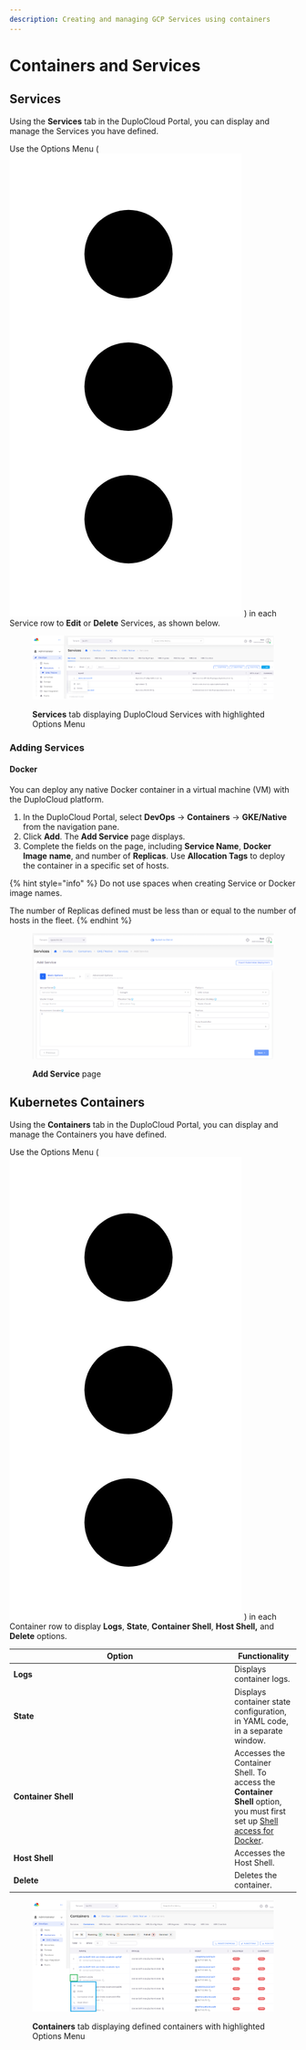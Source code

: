```yaml
---
description: Creating and managing GCP Services using containers
---
```


# Containers and Services

## Services

Using the **Services** tab in the DuploCloud Portal, you can display and manage the Services you have defined.

Use the Options Menu ( <img src="../../.gitbook/assets/Kabab_three_Vertical_dots.png" alt="" data-size="line"> ) in each Service row to **Edit** or **Delete** Services, as shown below.&#x20;

<figure><img src="../../.gitbook/assets/cont12.png" alt=""><figcaption><p><strong>Services</strong> tab displaying DuploCloud Services with highlighted Options Menu</p></figcaption></figure>

### Adding Services

#### Docker <a href="#0-toc-title" id="0-toc-title"></a>

You can deploy any native Docker container in a virtual machine (VM) with the DuploCloud platform.&#x20;

1. In the DuploCloud Portal, select **DevOps** -> **Containers** -> **GKE/Native** from the navigation pane.&#x20;
2. Click **Add**. The **Add Service** page displays.
3. Complete the fields on the page, including **Service Name**, **Docker Image** **name**, and number of **Replicas**. Use **Allocation Tags** to deploy the container in a specific set of hosts.&#x20;

{% hint style="info" %}
Do not use spaces when creating Service or Docker image names.

The number of Replicas defined must be less than or equal to the number of hosts in the fleet.
{% endhint %}

<figure><img src="../../.gitbook/assets/GCP_K8S_Service_Add.png" alt=""><figcaption><p><strong>Add Service</strong> page</p></figcaption></figure>

## Kubernetes Containers

Using the **Containers** tab in the DuploCloud Portal, you can display and manage the Containers you have defined.

Use the Options Menu ( <img src="../../.gitbook/assets/Kabab_three_Vertical_dots.png" alt="" data-size="line"> ) in each Container row to display **Logs**, **State**, **Container Shell**, **Host Shell,** and **Delete** options.&#x20;

<table><thead><tr><th width="374">Option</th><th>Functionality</th></tr></thead><tbody><tr><td><strong>Logs</strong></td><td>Displays container logs.</td></tr><tr><td><strong>State</strong></td><td>Displays container state configuration, in YAML code, in a separate window.</td></tr><tr><td><strong>Container Shell</strong></td><td>Accesses the Container Shell. To access the <strong>Container Shell</strong> option, you must first set up <a href="../prerequisites/shell-access-for-docker.md">Shell access for Docker</a>.</td></tr><tr><td><strong>Host Shell</strong></td><td>Accesses the Host Shell.</td></tr><tr><td><strong>Delete</strong></td><td>Deletes the container.</td></tr></tbody></table>

<figure><img src="../../.gitbook/assets/cont9.png" alt=""><figcaption><p><strong>Containers</strong> tab displaying defined containers with highlighted Options Menu</p></figcaption></figure>
